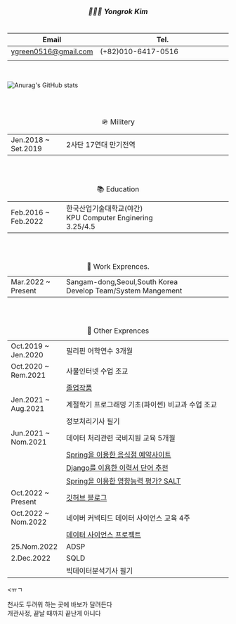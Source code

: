 
<div>
	<table> <!-- ------이름------ -->
		<caption><h5>👨🏾‍💻 Yongrok Kim</h5></caption>
    <colgroup>
		<col style="width: 10%">
      	<col style="width: auto">
	</colgroup>
    <thead>
      <tr>
        <th>Email</th>
        <th>Tel.</th>
			</tr>
    </thead>
    <tbody>
      <tr>
        <td><a href="mailto:ygreen0516@gmail.com">
  ygreen0516@gmail.com
  </a></td> 
  			<td>(+82)010-6417-0516</td>
			</tr>    
      <tr> <!-- ------병과------ -->
        <td colspan="2">
			 		<!-- 기면증(Narcolepsy)이 있습니다. -->
      	</td>
			</tr>    
		<tbody>
	</table>
  <br>
		

<!-- 깃허브 상태 표시 -->
![Anurag's GitHub stats](https://github-readme-stats.vercel.app/api?username=Grokeen&show_icons=true&theme=radical)

	
<br>
	<br>
	<table><!-- ------군대------ -->
		<caption>🪖 Militery</caption>
    <colgroup>
		<col style="width: 25%">
      	<col style="width: auto">
	</colgroup>
    <tbody>
      <tr>
        <td>Jen.2018 ~ Set.2019
				</td>
        <td> 
					2사단 17연대 만기전역<br>
				</td>
			</tr>    
		<tbody>
	</table>

  <br>
	<br>
	<table> <!-- ------학력------ -->
		<caption>📚 Education</caption>
    <colgroup>
		<col style="width: 25%">
      	<col style="width: auto">
	</colgroup>
    <tbody>
      <tr>
        <td>Feb.2016 ~ Feb.2022</td>
        <td>
          한국산업기술대학교(야간)<br>
          KPU Computer Enginering<br>
					3.25/4.5
				</td>
			</tr>    
		<tbody>
	</table>
  
  <br>
	<br>
	<table><!-- ------경력------ -->
		<caption>💼 Work Exprences.</caption>
    <colgroup>
		<col style="width: 25%">
      	<col style="width: auto">
	</colgroup>
    <tbody>
      <tr>
        <td>Mar.2022 ~ Present
				</td>
        <td>
        	Sangam-dong,Seoul,South Korea<br>
					Develop Team/System Mangement <br>
				</td>
			</tr>    
		<tbody>
	</table>

	
  
  <br>
	<br>
	<table><!-- ------경험 및 자격증------ -->
		<caption>📌 Other Exprences</caption>
    <colgroup>
		<col style="width: 25%">
      	<col style="width: auto">
	</colgroup>
    <tbody>
      <tr>
        <td>Oct.2019 ~ Jen.2020
				</td>
        <td>
        	필리핀 어학연수 3개월 <br>
				</td>
			</tr>
			<tr>
        <td>Oct.2020 ~ Rem.2021
				</td>
        <td>
        	사물인터넷 수업 조교 <br>
				</td>
			</tr>
      <tr>
        <td><!-- Oct.2020 ~ Rem.2021 -->
				</td>
        <td>
        	<a href="">졸업작품</a><br>
				</td>
			</tr>
      <tr>
        <td>Jen.2021 ~ Aug.2021
				</td>
        <td>
        	계절학기 프로그래밍 기초(파이썬) 비교과 수업 조교   <br>
				</td>
			</tr>
      <tr>
        <td><!-- Mar.2021 -->
				</td>
        <td>
        	정보처리기사 필기 <br>
				</td>
			</tr>
      <tr>
        <td>Jun.2021 ~ Nom.2021
				</td>
        <td>
        	데이터 처리관련 국비지원 교육 5개월 <br>
				</td>
			</tr>
      <tr>
        <td><!-- Jun.2021 ~ Nom.2021 -->
				</td>
        <td>
        	<a href="">Spring을 이용한 음식점 예약사이트 
					</a><br>
				</td>
			</tr>
      <tr>
        <td><!-- Jun.2021 ~ Nom.2021 -->
				</td>
        <td>
          <a href="">Django를 이용한 이력서 단어 추천
					</a><br>
				</td>
			</tr>
      <tr>
        <td><!-- Jun.2021 ~ Nom.2021 -->
				</td>
        <td>
          <a href="">Spring을 이용한 영향능력 평가? SALT
					</a><br>
				</td>
			</tr>
      <tr>
        <td>Oct.2022 ~ Present
				</td>
        <td>
        	<a href="https://grokeen.github.io/">
    깃허브 블로그
	</a><br>
				</td>
			</tr>
      <tr>
        <td>Oct.2022 ~ Nom.2022
				</td>
        <td>
        	네이버 커넥티드 데이터 사이언스 교육 4주 <br>
				</td>
			</tr>
      <tr>
        <td><!-- Oct.2022 ~ Nom.2022 -->
				</td>
        <td>
        	<a href="">데이터 사이언스 프로젝트</a> <br>
				</td>
			</tr>
      <tr>
        <td>25.Nom.2022
				</td>
        <td>
        	ADSP<br>
				</td>
			</tr>
      <tr>
        <td>2.Dec.2022
				</td>
        <td>
        	SQLD<br>
				</td>
			</tr>
      <tr>
        <td><!-- Jun.2023 -->
				</td>
        <td>
        	빅데이터분석기사 필기<br>
				</td>
			</tr>  
		<tbody>
	</table>
</div>



  
<ㅠㄱ

천사도 두려워 하는 곳에 바보가 달려든다<br>
개관사정, 끝날 때까지 끝난게 아니다<br>








<!--

<div>
	<table>
		<caption>It's me</caption>
    <colgroup>
			<col style="width: 25%">
      <col style="width: 25%">
      <col style="width: 25%">
      <col style="width: 25%">
		</colgroup>
    <thead>
      <tr>
        <th>이름</th>
        <th>한글</th>
        <th>영문</th>
        <th>용록4</th>
			</tr>
    </thead>
    <tbody>
      <tr>
        <td>1</td>
        <td>2</td>
        <td>3</td>
        <td>4</td>
			</tr>
        <tr>
        <td>1</td>
        <td>2</td>
        <td>3</td>
        <td>4</td>
			</tr>
    <tbody>
	</table>
</div>

-->
<!--
**Grokeen/Grokeen** is a ✨ _special_ ✨ repository because its `README.md` (this file) appears on your GitHub profile.

Here are some ideas to get you started:

- 🔭 I’m currently working on ...
- 🌱 I’m currently learning ...
- 👯 I’m looking to collaborate on ...
- 🤔 I’m looking for help with ...
- 💬 Ask me about ...
- 📫 How to reach me: ...
- 😄 Pronouns: ...
- ⚡ Fun fact: ...
-->
